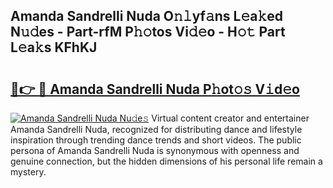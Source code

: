 ## Amanda Sandrelli Nuda O𝚗𝚕yf𝚊ns L𝚎a𝚔ed N𝚞𝚍es - Part-rfM P𝚑𝚘tos Vi𝚍𝚎o - H𝚘𝚝 Part L𝚎a𝚔s KFhKJ

# <h2><a href="http://kfbtjh.oniu.top/?m=Amanda+Sandrelli+Nuda">🔗👉 🔴 Amanda Sandrelli Nuda P𝚑ot𝚘𝚜 V𝚒d𝚎o</a></h2>

[![Amanda Sandrelli Nuda Nu𝚍e𝚜](https://i.imgur.com/0qMVB7G.gif)](http://kfbtjh.oniu.top/?m=Amanda+Sandrelli+Nuda)
Virtual content creator and entertainer Amanda Sandrelli Nuda, recognized for distributing dance and lifestyle inspiration through trending dance trends and short videos. The public persona of Amanda Sandrelli Nuda is synonymous with openness and genuine connection, but the hidden dimensions of his personal life remain a mystery.  
